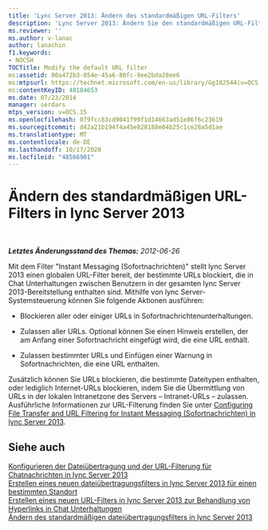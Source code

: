 ```yaml
---
title: 'Lync Server 2013: Ändern des standardmäßigen URL-Filters'
description: 'Lync Server 2013: Ändern Sie den standardmäßigen URL-Filter.'
ms.reviewer: ''
ms.author: v-lanac
author: lanachin
f1.keywords:
- NOCSH
TOCTitle: Modify the default URL filter
ms:assetid: 80a472b3-054e-45a6-80fc-9ee2bda28ee6
ms:mtpsurl: https://technet.microsoft.com/en-us/library/Gg182544(v=OCS.15)
ms:contentKeyID: 48184653
ms.date: 07/23/2014
manager: serdars
mtps_version: v=OCS.15
ms.openlocfilehash: 079fcc83cd9041f99f1d14663ad51e86f6c23619
ms.sourcegitcommit: d42a21b194f4a45e828188e04b25c1ce28a5d1ae
ms.translationtype: MT
ms.contentlocale: de-DE
ms.lasthandoff: 10/17/2020
ms.locfileid: "48566901"
---
```

# <a name="modify-the-default-url-filter-in-lync-server-2013"></a>Ändern des standardmäßigen URL-Filters in lync Server 2013

<div data-xmlns="http://www.w3.org/1999/xhtml">

<div class="topic" data-xmlns="http://www.w3.org/1999/xhtml" data-msxsl="urn:schemas-microsoft-com:xslt" data-cs="https://msdn.microsoft.com/">

<div data-asp="https://msdn2.microsoft.com/asp">



</div>

<div id="mainSection">

<div id="mainBody">

<span> </span>

_**Letztes Änderungsstand des Themas:** 2012-06-26_

Mit dem Filter "Instant Messaging (Sofortnachrichten)" stellt lync Server 2013 einen globalen URL-Filter bereit, der bestimmte URLs blockiert, die in Chat Unterhaltungen zwischen Benutzern in der gesamten lync Server 2013-Bereitstellung enthalten sind. Mithilfe von lync Server-Systemsteuerung können Sie folgende Aktionen ausführen:

  - Blockieren aller oder einiger URLs in Sofortnachrichtenunterhaltungen.

  - Zulassen aller URLs. Optional können Sie einen Hinweis erstellen, der am Anfang einer Sofortnachricht eingefügt wird, die eine URL enthält.

  - Zulassen bestimmter URLs und Einfügen einer Warnung in Sofortnachrichten, die eine URL enthalten.

Zusätzlich können Sie URLs blockieren, die bestimmte Dateitypen enthalten, oder lediglich Internet-URLs blockieren, indem Sie die Übermittlung von URLs in der lokalen Intranetzone des Servers – Intranet-URLs – zulassen. Ausführliche Informationen zur URL-Filterung finden Sie unter [Configuring File Transfer and URL Filtering for Instant Messaging (Sofortnachrichten) in lync Server 2013](lync-server-2013-configuring-file-transfer-and-url-filtering-for-instant-messaging-im.md).

<div>

## <a name="see-also"></a>Siehe auch


[Konfigurieren der Dateiübertragung und der URL-Filterung für Chatnachrichten in lync Server 2013](lync-server-2013-configuring-file-transfer-and-url-filtering-for-instant-messaging-im.md)  
[Erstellen eines neuen dateiübertragungsfilters in lync Server 2013 für einen bestimmten Standort](lync-server-2013-create-a-new-file-transfer-filter-for-a-specific-site.md)  
[Erstellen eines neuen URL-Filters in lync Server 2013 zur Behandlung von Hyperlinks in Chat Unterhaltungen](lync-server-2013-create-a-new-url-filter-to-handle-hyperlinks-in-im-conversations.md)  
[Ändern des standardmäßigen dateiübertragungsfilters in lync Server 2013](lync-server-2013-modify-the-default-file-transfer-filter.md)  
  

</div>

</div>

<span> </span>

</div>

</div>

</div>

